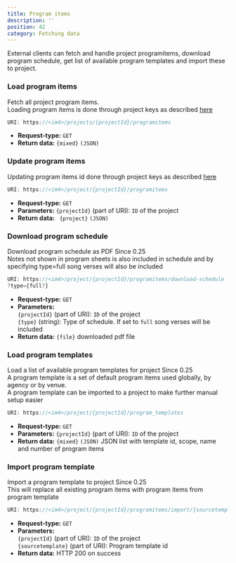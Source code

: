 ```yaml
---
title: Program items
description: ''
position: 42
category: Fetching data
---
```


External clients can fetch and handle project programitems, download program schedule, get list of available program templates and import these to project.<br>

### Load program items

Fetch all project program items.<br>
Loading program items is done through project keys as described [here](project-information#fetch-specific-project-information)

```js
URI: https://<im4>/projects/{projectId}/programitems
```

- **Request-type:** `GET`
- **Return data:**
  `{mixed}` `(JSON)`

### Update program items
Updating program items id done through project keys as described [here](update-project)

```js
URI: https://<im4>/project/{projectId}/programitems
```

- **Request-type:** `GET`
- **Parameters:** `{projectId}` (part of URI): `ID` of the project
- **Return data:** ` {project}` `(JSON)`

### Download program schedule

Download program schedule as PDF <badge>Since 0.25</badge><br>
Notes not shown in program sheets is also included in schedule and by specifying type=full song verses will also be included 

```js
URI: https://<im4>/project/{projectId}/programitems/download-schedule
?type={full?}
```

- **Request-type:** `GET`
- **Parameters:**<br>
  `{projectId}` (part of URI): `ID` of the project<br>
  `{type}` (string): Type of schedule. If set to `full` song verses will be included
- **Return data:**
  `{file}` downloaded pdf file

### Load program templates

Load a list of available program templates for project <badge>Since 0.25</badge><br>
A program template is a set of default program items used globally, by agency or by venue.<br>
A program template can be imported to a project to make further manual setup easier

```js
URI: https://<im4>/project/{projectId}/program_templates
```

- **Request-type:** `GET`
- **Parameters:** `{projectId}` (part of URI): `ID` of the project
- **Return data:** `{mixed}` `(JSON)` JSON list with template id, scope, name and number of program items

### Import program template

Import a program template to project <badge>Since 0.25</badge><br>
This will replace all existing program items with program items from program template

```js
URI: https://<im4>/project/{projectId}/programitems/import/{sourcetemplate}
```

- **Request-type:** `GET`
- **Parameters:**<br>
  `{projectId}` (part of URI): `ID` of the project<br>
  `{sourcetemplate}` (part of URI): Program template id
- **Return data:** HTTP 200 on success
